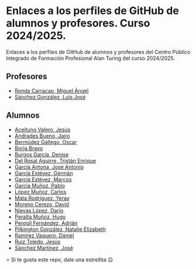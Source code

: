 # Enlaces a los perfiles de GitHub de alumnos y profesores. Curso 2024/2025.

Enlaces a los perfiles de GitHub de alumnos y profesores del Centro Público Integrado de Formación Profesional Alan Turing del curso 2024/2025.

## Profesores

* [Ronda Carracao, Miguel Ángel](https://github.com/profemronda)
* [Sánchez González, Luis José](https://github.com/LuisJoseSanchez)

## Alumnos

* [Aceituno Valero, Jesús]()
* [Andrades Bueno, Jairo](https://github.com/jairopo)
* [Bermúdez Gallego, Oscar](https://github.com/OscarBermudez38)
* [Borja Bravo]()
* [Burgos García, Denise]()
* [Del Rosal Aguirre, Tristán Enrique]()
* [García Antona, José Antonio]()
* [García Estévez, Germán](https://github.com/germangarest)
* [García Estévez, Marcos](https://github.com/warc0s)
* [García Muñoz, Pablo]()
* [López Muñoz, Carlos](https://github.com/carloslopez04)
* [Mata Rodríguez, Yeray](https://github.com/YerayMR)
* [Moreno Cerezo, David](https://github.com/DavidMoCe)
* [Nievas López, Darío]()
* [Peralta Muñoz, Hugo]()
* [Perogil Fernández, Adrián](https://github.com/imchopi)
* [Pilkington González, Natalie Elizabeth](https://github.com/napilkington)
* [Ramírez Vaquero, Daniel]()
* [Ruiz Toledo, Jesús](https://github.com/jesusruiztoledo)
* [Sánchez Martínez, José]()

:star: Si te gusta este repo, dale una estrellita :wink:
